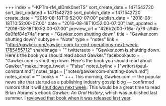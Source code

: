 +++
index = "-KPTm-rM_slDmk0aetTS"
sort_create_date = 1471542720
sort_last_updated = 1471542720
sort_publish_date = 1471542720
create_date = "2016-08-18T10:52:00-07:00"
publish_date = "2016-08-18T10:52:00-07:00"
date = "2016-08-18T10:52:00-07:00"
last_updated = "2016-08-18T10:52:00-07:00"
preview_url = "426b2d00-7f6a-7a76-a94b-6a0fdf84c74a"
name = "Gawker.com shutting down"
title = "Gawker.com shutting down"
subtype = "Note"
type = "notes"
link = "http://gawker.com/gawker-com-to-end-operations-next-week-1785455712"
shareimage = ""
twitterauto = "Gawker.com is shutting down. Here's the book you should read about Gawker."
facebookauto = "Gawker.com is shutting down. Here's the book you should read about Gawker."
make_image_tweet = "False"
notes_byline = ["writers/paul-constant.md"]
notes_tags = ["notes/gawkercom-shutting-down.md"]
notes_about = ""
books = ""
+++
This morning, Gawker.com — the popular news site that started as a publishing industry gossip blog — confirmed rumors that it will [shut down next week](http://gawker.com/gawker-com-to-end-operations-next-week-1785455712). This would be a great time to read Brian Abrams's ebook *Gawker: An Oral History*, which was published last summer. I [reviewed that book when it was released last year](http://www.seattlereviewofbooks.com/reviews/who-gawks-at-the-gawkers/).
